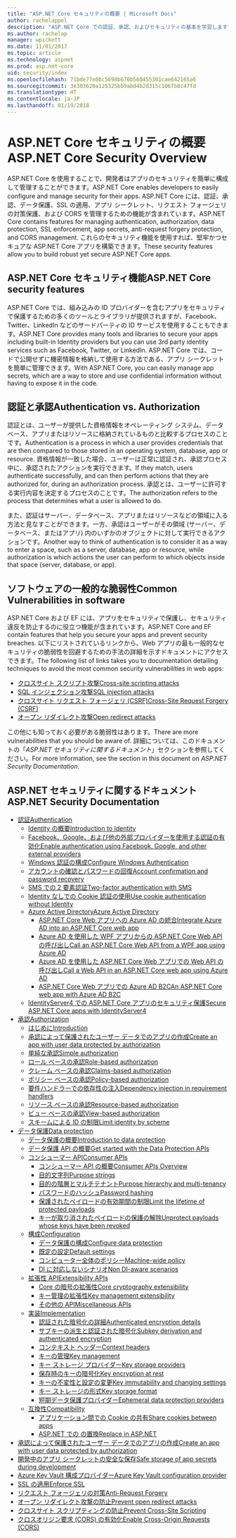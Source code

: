 ```yaml
---
title: "ASP.NET Core セキュリティの概要 | Microsoft Docs"
author: rachelappel
description: "ASP.NET Core での認証、承認、およびセキュリティの基本を学習します"
ms.author: rachelap
manager: wpickett
ms.date: 11/01/2017
ms.topic: article
ms.technology: aspnet
ms.prod: asp.net-core
uid: security/index
ms.openlocfilehash: 71bde77e0bc5698b670b560455301cae642165a6
ms.sourcegitcommit: 3e303620a125325bb9abd4b2d315c106fb8c47fd
ms.translationtype: HT
ms.contentlocale: ja-JP
ms.lasthandoff: 01/19/2018
---
```

# <a name="aspnet-core-security-overview"></a><span data-ttu-id="8c4e9-103">ASP.NET Core セキュリティの概要</span><span class="sxs-lookup"><span data-stu-id="8c4e9-103">ASP.NET Core Security Overview</span></span>

<span data-ttu-id="8c4e9-104">ASP.NET Core を使用することで、開発者はアプリのセキュリティを簡単に構成して管理することができます。</span><span class="sxs-lookup"><span data-stu-id="8c4e9-104">ASP.NET Core enables developers to easily configure and manage security for their apps.</span></span> <span data-ttu-id="8c4e9-105">ASP.NET Core には、認証、承認、データ保護、SSL の適用、アプリ シークレット、リクエスト フォージェリの対策保護、および CORS を管理するための機能が含まれています。</span><span class="sxs-lookup"><span data-stu-id="8c4e9-105">ASP.NET Core contains features for managing authentication, authorization, data protection, SSL enforcement, app secrets, anti-request forgery protection, and CORS management.</span></span> <span data-ttu-id="8c4e9-106">これらのセキュリティ機能を使用すれば、堅牢かつセキュアな ASP.NET Core アプリを構築できます。</span><span class="sxs-lookup"><span data-stu-id="8c4e9-106">These security features allow you to build robust yet secure ASP.NET Core apps.</span></span> 

## <a name="aspnet-core-security-features"></a><span data-ttu-id="8c4e9-107">ASP.NET Core セキュリティ機能</span><span class="sxs-lookup"><span data-stu-id="8c4e9-107">ASP.NET Core security features</span></span>

<span data-ttu-id="8c4e9-108">ASP.NET Core では、組み込みの ID プロバイダーを含むアプリをセキュリティで保護するための多くのツールとライブラリが提供されますが、Facebook、Twitter、LinkedIn などのサードパーティの ID サービスを使用することもできます。</span><span class="sxs-lookup"><span data-stu-id="8c4e9-108">ASP.NET Core provides many tools and libraries to secure your apps including built-in Identity providers but you can use 3rd party identity services such as Facebook, Twitter, or LinkedIn.</span></span> <span data-ttu-id="8c4e9-109">ASP.NET Core では、コードで公開せずに機密情報を格納して使用する方法である、アプリ シークレットを簡単に管理できます。</span><span class="sxs-lookup"><span data-stu-id="8c4e9-109">With ASP.NET Core, you can easily manage app secrets, which are a way to store and use confidential information without having to expose it in the code.</span></span> 

## <a name="authentication-vs-authorization"></a><span data-ttu-id="8c4e9-110">認証と承認</span><span class="sxs-lookup"><span data-stu-id="8c4e9-110">Authentication vs. Authorization</span></span>

<span data-ttu-id="8c4e9-111">認証とは、ユーザーが提供した資格情報をオペレーティング システム、データベース、アプリまたはリソースに格納されているものと比較するプロセスのことです。</span><span class="sxs-lookup"><span data-stu-id="8c4e9-111">Authentication is a process in which a user provides credentials that are then compared to those stored in an operating system, database, app or resource.</span></span> <span data-ttu-id="8c4e9-112">資格情報が一致した場合、ユーザーは正常に認証され、承認プロセス中に、承認されたアクションを実行できます。</span><span class="sxs-lookup"><span data-stu-id="8c4e9-112">If they match, users authenticate successfully, and can then perform actions that they are authorized for, during an authorization process.</span></span> <span data-ttu-id="8c4e9-113">承認とは、ユーザーに許可する実行内容を決定するプロセスのことです。</span><span class="sxs-lookup"><span data-stu-id="8c4e9-113">The authorization refers to the process that determines what a user is allowed to do.</span></span> 

<span data-ttu-id="8c4e9-114">また、認証はサーバー、データベース、アプリまたはリソースなどの領域に入る方法と見なすことができます。一方、承認はユーザーがその領域 (サーバー、データベース、またはアプリ) 内のいずかのオブジェクトに対して実行できるアクションです。</span><span class="sxs-lookup"><span data-stu-id="8c4e9-114">Another way to think of authentication is to consider it as a way to enter a space, such as a server, database, app or resource, while authorization is which actions the user can perform to which objects inside that space (server, database, or app).</span></span>

## <a name="common-vulnerabilities-in-software"></a><span data-ttu-id="8c4e9-115">ソフトウェアの一般的な脆弱性</span><span class="sxs-lookup"><span data-stu-id="8c4e9-115">Common Vulnerabilities in software</span></span>

<span data-ttu-id="8c4e9-116">ASP.NET Core および EF には、アプリをセキュリティで保護し、セキュリティ違反を防止するのに役立つ機能が含まれています。</span><span class="sxs-lookup"><span data-stu-id="8c4e9-116">ASP.NET Core and EF contain features that help you secure your apps and prevent security breaches.</span></span> <span data-ttu-id="8c4e9-117">以下にリストされているリンクから、Web アプリの最も一般的なセキュリティの脆弱性を回避するための手法の詳細を示すドキュメントにアクセスできます。</span><span class="sxs-lookup"><span data-stu-id="8c4e9-117">The following list of links takes you to documentation detailing techniques to avoid the most common security vulnerabilities in web apps:</span></span>

* [<span data-ttu-id="8c4e9-118">クロスサイト スクリプト攻撃</span><span class="sxs-lookup"><span data-stu-id="8c4e9-118">Cross-site scripting attacks</span></span>](https://docs.microsoft.com/aspnet/core/security/cross-site-scripting)
* [<span data-ttu-id="8c4e9-119">SQL インジェクション攻撃</span><span class="sxs-lookup"><span data-stu-id="8c4e9-119">SQL injection attacks</span></span>](https://docs.microsoft.com/ef/core/querying/raw-sql)
* [<span data-ttu-id="8c4e9-120">クロスサイト リクエスト フォージェリ (CSRF)</span><span class="sxs-lookup"><span data-stu-id="8c4e9-120">Cross-Site Request Forgery (CSRF)</span></span>](https://docs.microsoft.com/aspnet/core/security/anti-request-forgery)
* [<span data-ttu-id="8c4e9-121">オープン リダイレクト攻撃</span><span class="sxs-lookup"><span data-stu-id="8c4e9-121">Open redirect attacks</span></span>](https://docs.microsoft.com/aspnet/core/security/preventing-open-redirects)

<span data-ttu-id="8c4e9-122">この他にも知っておく必要がある脆弱性はあります。</span><span class="sxs-lookup"><span data-stu-id="8c4e9-122">There are more vulnerabilities that you should be aware of.</span></span> <span data-ttu-id="8c4e9-123">詳細については、このドキュメントの「*ASP.NET セキュリティに関するドキュメント*」セクションを参照してください。</span><span class="sxs-lookup"><span data-stu-id="8c4e9-123">For more information, see the section in this document on *ASP.NET Security Documentation*.</span></span> 

## <a name="aspnet-security-documentation"></a><span data-ttu-id="8c4e9-124">ASP.NET セキュリティに関するドキュメント</span><span class="sxs-lookup"><span data-stu-id="8c4e9-124">ASP.NET Security Documentation</span></span>

*   [<span data-ttu-id="8c4e9-125">認証</span><span class="sxs-lookup"><span data-stu-id="8c4e9-125">Authentication</span></span>](authentication/index.md)
    *   [<span data-ttu-id="8c4e9-126">Identity の概要</span><span class="sxs-lookup"><span data-stu-id="8c4e9-126">Introduction to Identity</span></span>](authentication/identity.md)
    *   [<span data-ttu-id="8c4e9-127">Facebook、Google、および他の外部プロバイダーを使用する認証の有効化</span><span class="sxs-lookup"><span data-stu-id="8c4e9-127">Enable authentication using Facebook, Google, and other external providers</span></span>](authentication/social/index.md)
    * [<span data-ttu-id="8c4e9-128">Windows 認証の構成</span><span class="sxs-lookup"><span data-stu-id="8c4e9-128">Configure Windows Authentication</span></span>](authentication/windowsauth.md)
    *   [<span data-ttu-id="8c4e9-129">アカウントの確認とパスワードの回復</span><span class="sxs-lookup"><span data-stu-id="8c4e9-129">Account confirmation and password recovery</span></span>](authentication/accconfirm.md)
    *   [<span data-ttu-id="8c4e9-130">SMS での 2 要素認証</span><span class="sxs-lookup"><span data-stu-id="8c4e9-130">Two-factor authentication with SMS</span></span>](authentication/2fa.md) 
    *   [<span data-ttu-id="8c4e9-131">Identity なしでの Cookie 認証の使用</span><span class="sxs-lookup"><span data-stu-id="8c4e9-131">Use cookie authentication without Identity</span></span>](authentication/cookie.md)
    *   [<span data-ttu-id="8c4e9-132">Azure Active Directory</span><span class="sxs-lookup"><span data-stu-id="8c4e9-132">Azure Active Directory</span></span>](authentication/azure-active-directory/index.md)
        *   [<span data-ttu-id="8c4e9-133">ASP.NET Core Web アプリへの Azure AD の統合</span><span class="sxs-lookup"><span data-stu-id="8c4e9-133">Integrate Azure AD into an ASP.NET Core web app</span></span>](https://azure.microsoft.com/documentation/samples/active-directory-dotnet-webapp-openidconnect-aspnetcore/)
        *   [<span data-ttu-id="8c4e9-134">Azure AD を使用した WPF アプリからの ASP.NET Core Web API の呼び出し</span><span class="sxs-lookup"><span data-stu-id="8c4e9-134">Call an ASP.NET Core Web API from a WPF app using Azure AD</span></span>](https://azure.microsoft.com/documentation/samples/active-directory-dotnet-native-aspnetcore/)
        *   [<span data-ttu-id="8c4e9-135">Azure AD を使用した ASP.NET Core Web アプリでの Web API の呼び出し</span><span class="sxs-lookup"><span data-stu-id="8c4e9-135">Call a Web API in an ASP.NET Core web app using Azure AD</span></span>](https://azure.microsoft.com/documentation/samples/active-directory-dotnet-webapp-webapi-openidconnect-aspnetcore/)
        *   [<span data-ttu-id="8c4e9-136">ASP.NET Core Web アプリでの Azure AD B2C</span><span class="sxs-lookup"><span data-stu-id="8c4e9-136">An ASP.NET Core web app with Azure AD B2C</span></span>](https://azure.microsoft.com/resources/samples/active-directory-b2c-dotnetcore-webapp/)
    *   [<span data-ttu-id="8c4e9-137">IdentityServer4 での ASP.NET Core アプリのセキュリティ保護</span><span class="sxs-lookup"><span data-stu-id="8c4e9-137">Secure ASP.NET Core apps with IdentityServer4</span></span>](https://identityserver4.readthedocs.io)
*   [<span data-ttu-id="8c4e9-138">承認</span><span class="sxs-lookup"><span data-stu-id="8c4e9-138">Authorization</span></span>](authorization/index.md)
    *   [<span data-ttu-id="8c4e9-139">はじめに</span><span class="sxs-lookup"><span data-stu-id="8c4e9-139">Introduction</span></span>](authorization/introduction.md)
    *   [<span data-ttu-id="8c4e9-140">承認によって保護されたユーザー データでのアプリの作成</span><span class="sxs-lookup"><span data-stu-id="8c4e9-140">Create an app with user data protected by authorization</span></span>](xref:security/authorization/secure-data)
    *   [<span data-ttu-id="8c4e9-141">単純な承認</span><span class="sxs-lookup"><span data-stu-id="8c4e9-141">Simple authorization</span></span>](authorization/simple.md)
    *   [<span data-ttu-id="8c4e9-142">ロール ベースの承認</span><span class="sxs-lookup"><span data-stu-id="8c4e9-142">Role-based authorization</span></span>](authorization/roles.md)
    *   [<span data-ttu-id="8c4e9-143">クレーム ベースの承認</span><span class="sxs-lookup"><span data-stu-id="8c4e9-143">Claims-based authorization</span></span>](authorization/claims.md)
    *   [<span data-ttu-id="8c4e9-144">ポリシー ベースの承認</span><span class="sxs-lookup"><span data-stu-id="8c4e9-144">Policy-based authorization</span></span>](authorization/policies.md)
    *   [<span data-ttu-id="8c4e9-145">要件ハンドラーでの依存性の注入</span><span class="sxs-lookup"><span data-stu-id="8c4e9-145">Dependency injection in requirement handlers</span></span>](authorization/dependencyinjection.md)
    *   [<span data-ttu-id="8c4e9-146">リソース ベースの承認</span><span class="sxs-lookup"><span data-stu-id="8c4e9-146">Resource-based authorization</span></span>](authorization/resourcebased.md)
    *   [<span data-ttu-id="8c4e9-147">ビュー ベースの承認</span><span class="sxs-lookup"><span data-stu-id="8c4e9-147">View-based authorization</span></span>](authorization/views.md)
    *   [<span data-ttu-id="8c4e9-148">スキームによる ID の制限</span><span class="sxs-lookup"><span data-stu-id="8c4e9-148">Limit identity by scheme</span></span>](authorization/limitingidentitybyscheme.md)
*   [<span data-ttu-id="8c4e9-149">データ保護</span><span class="sxs-lookup"><span data-stu-id="8c4e9-149">Data protection</span></span>](data-protection/index.md)
    *   [<span data-ttu-id="8c4e9-150">データ保護の概要</span><span class="sxs-lookup"><span data-stu-id="8c4e9-150">Introduction to data protection</span></span>](data-protection/introduction.md)
    *   [<span data-ttu-id="8c4e9-151">データ保護 API の概要</span><span class="sxs-lookup"><span data-stu-id="8c4e9-151">Get started with the Data Protection APIs</span></span>](data-protection/using-data-protection.md)
    *   [<span data-ttu-id="8c4e9-152">コンシューマー API</span><span class="sxs-lookup"><span data-stu-id="8c4e9-152">Consumer APIs</span></span>](data-protection/consumer-apis/index.md)
        *   [<span data-ttu-id="8c4e9-153">コンシューマー API の概要</span><span class="sxs-lookup"><span data-stu-id="8c4e9-153">Consumer APIs Overview</span></span>](data-protection/consumer-apis/overview.md)
        *   [<span data-ttu-id="8c4e9-154">目的文字列</span><span class="sxs-lookup"><span data-stu-id="8c4e9-154">Purpose strings</span></span>](data-protection/consumer-apis/purpose-strings.md)
        *   [<span data-ttu-id="8c4e9-155">目的の階層とマルチテナント</span><span class="sxs-lookup"><span data-stu-id="8c4e9-155">Purpose hierarchy and multi-tenancy</span></span>](data-protection/consumer-apis/purpose-strings-multitenancy.md)
        *   [<span data-ttu-id="8c4e9-156">パスワードのハッシュ</span><span class="sxs-lookup"><span data-stu-id="8c4e9-156">Password hashing</span></span>](data-protection/consumer-apis/password-hashing.md)
        *   [<span data-ttu-id="8c4e9-157">保護されたペイロードの有効期間の制限</span><span class="sxs-lookup"><span data-stu-id="8c4e9-157">Limit the lifetime of protected payloads</span></span>](data-protection/consumer-apis/limited-lifetime-payloads.md)
        *   [<span data-ttu-id="8c4e9-158">キーが取り消されたペイロードの保護の解除</span><span class="sxs-lookup"><span data-stu-id="8c4e9-158">Unprotect payloads whose keys have been revoked</span></span>](data-protection/consumer-apis/dangerous-unprotect.md)
    *   [<span data-ttu-id="8c4e9-159">構成</span><span class="sxs-lookup"><span data-stu-id="8c4e9-159">Configuration</span></span>](data-protection/configuration/index.md)
        *   [<span data-ttu-id="8c4e9-160">データ保護の構成</span><span class="sxs-lookup"><span data-stu-id="8c4e9-160">Configure data protection</span></span>](data-protection/configuration/overview.md)
        *   [<span data-ttu-id="8c4e9-161">既定の設定</span><span class="sxs-lookup"><span data-stu-id="8c4e9-161">Default settings</span></span>](data-protection/configuration/default-settings.md)
        *   [<span data-ttu-id="8c4e9-162">コンピューター全体のポリシー</span><span class="sxs-lookup"><span data-stu-id="8c4e9-162">Machine-wide policy</span></span>](data-protection/configuration/machine-wide-policy.md)
        *   [<span data-ttu-id="8c4e9-163">DI に対応しないシナリオ</span><span class="sxs-lookup"><span data-stu-id="8c4e9-163">Non DI-aware scenarios</span></span>](data-protection/configuration/non-di-scenarios.md)
    *   [<span data-ttu-id="8c4e9-164">拡張性 API</span><span class="sxs-lookup"><span data-stu-id="8c4e9-164">Extensibility APIs</span></span>](data-protection/extensibility/index.md)
        *   [<span data-ttu-id="8c4e9-165">Core の暗号の拡張性</span><span class="sxs-lookup"><span data-stu-id="8c4e9-165">Core cryptography extensibility</span></span>](data-protection/extensibility/core-crypto.md)
        *   [<span data-ttu-id="8c4e9-166">キー管理の拡張性</span><span class="sxs-lookup"><span data-stu-id="8c4e9-166">Key management extensibility</span></span>](data-protection/extensibility/key-management.md)
        *   [<span data-ttu-id="8c4e9-167">その他の API</span><span class="sxs-lookup"><span data-stu-id="8c4e9-167">Miscellaneous APIs</span></span>](data-protection/extensibility/misc-apis.md)
    *   [<span data-ttu-id="8c4e9-168">実装</span><span class="sxs-lookup"><span data-stu-id="8c4e9-168">Implementation</span></span>](data-protection/implementation/index.md)
        *   [<span data-ttu-id="8c4e9-169">認証された暗号化の詳細</span><span class="sxs-lookup"><span data-stu-id="8c4e9-169">Authenticated encryption details</span></span>](data-protection/implementation/authenticated-encryption-details.md)
        *   [<span data-ttu-id="8c4e9-170">サブキーの派生と認証された暗号化</span><span class="sxs-lookup"><span data-stu-id="8c4e9-170">Subkey derivation and authenticated encryption</span></span>](data-protection/implementation/subkeyderivation.md)
        *   [<span data-ttu-id="8c4e9-171">コンテキスト ヘッダー</span><span class="sxs-lookup"><span data-stu-id="8c4e9-171">Context headers</span></span>](data-protection/implementation/context-headers.md)
        *   [<span data-ttu-id="8c4e9-172">キーの管理</span><span class="sxs-lookup"><span data-stu-id="8c4e9-172">Key management</span></span>](data-protection/implementation/key-management.md)
        *   [<span data-ttu-id="8c4e9-173">キー ストレージ プロバイダー</span><span class="sxs-lookup"><span data-stu-id="8c4e9-173">Key storage providers</span></span>](data-protection/implementation/key-storage-providers.md)
        *   [<span data-ttu-id="8c4e9-174">保存時のキーの暗号化</span><span class="sxs-lookup"><span data-stu-id="8c4e9-174">Key encryption at rest</span></span>](data-protection/implementation/key-encryption-at-rest.md)
        *   [<span data-ttu-id="8c4e9-175">キーの不変性と設定の変更</span><span class="sxs-lookup"><span data-stu-id="8c4e9-175">Key immutability and changing settings</span></span>](data-protection/implementation/key-immutability.md)
        *   [<span data-ttu-id="8c4e9-176">キー ストレージの形式</span><span class="sxs-lookup"><span data-stu-id="8c4e9-176">Key storage format</span></span>](data-protection/implementation/key-storage-format.md)
        *   [<span data-ttu-id="8c4e9-177">短期データ保護プロバイダー</span><span class="sxs-lookup"><span data-stu-id="8c4e9-177">Ephemeral data protection providers</span></span>](data-protection/implementation/key-storage-ephemeral.md)
    *   [<span data-ttu-id="8c4e9-178">互換性</span><span class="sxs-lookup"><span data-stu-id="8c4e9-178">Compatibility</span></span>](data-protection/compatibility/index.md)
        *   [<span data-ttu-id="8c4e9-179">アプリケーション間での Cookie の共有</span><span class="sxs-lookup"><span data-stu-id="8c4e9-179">Share cookies between apps</span></span>](data-protection/compatibility/cookie-sharing.md)
        *   [<span data-ttu-id="8c4e9-180">ASP.NET での <machineKey> の置換</span><span class="sxs-lookup"><span data-stu-id="8c4e9-180">Replace <machineKey> in ASP.NET</span></span>](data-protection/compatibility/replacing-machinekey.md)
*   [<span data-ttu-id="8c4e9-181">承認によって保護されたユーザー データでのアプリの作成</span><span class="sxs-lookup"><span data-stu-id="8c4e9-181">Create an app with user data protected by authorization</span></span>](xref:security/authorization/secure-data)
*   [<span data-ttu-id="8c4e9-182">開発中のアプリ シークレットの安全な保存</span><span class="sxs-lookup"><span data-stu-id="8c4e9-182">Safe storage of app secrets during development</span></span>](app-secrets.md)
*   [<span data-ttu-id="8c4e9-183">Azure Key Vault 構成プロバイダー</span><span class="sxs-lookup"><span data-stu-id="8c4e9-183">Azure Key Vault configuration provider</span></span>](key-vault-configuration.md)
*   [<span data-ttu-id="8c4e9-184">SSL の適用</span><span class="sxs-lookup"><span data-stu-id="8c4e9-184">Enforce SSL</span></span>](enforcing-ssl.md)
*   [<span data-ttu-id="8c4e9-185">リクエスト フォージェリの対策</span><span class="sxs-lookup"><span data-stu-id="8c4e9-185">Anti-Request Forgery</span></span>](anti-request-forgery.md)
*   [<span data-ttu-id="8c4e9-186">オープン リダイレクト攻撃の防止</span><span class="sxs-lookup"><span data-stu-id="8c4e9-186">Prevent open redirect attacks</span></span>](preventing-open-redirects.md)
*   [<span data-ttu-id="8c4e9-187">クロスサイト スクリプティングの防止</span><span class="sxs-lookup"><span data-stu-id="8c4e9-187">Prevent Cross-Site Scripting</span></span>](cross-site-scripting.md)
*   [<span data-ttu-id="8c4e9-188">クロスオリジン要求 (CORS) の有効化</span><span class="sxs-lookup"><span data-stu-id="8c4e9-188">Enable Cross-Origin Requests (CORS)</span></span>](cors.md)
